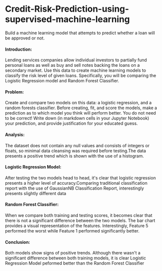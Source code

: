 # Credit-Risk-Prediction-using-supervised-machine-learning
Build a machine learning model that attempts to predict whether a loan will be approved or not.

#### Introduction: ####
Lending services companies allow individual investors to partially fund personal loans as well as buy and sell notes backing the loans on a secondary market.
Use this data to create machine learning models to classify the risk level of given loans. Specifically, you will be comparing the Logistic Regression model and Random Forest Classifier.

#### Problem: ####
Create and compare two models on this data: a logistic regression, and a random forests classifier. Before creating, fit, and score the models, make a prediction as to which model you think will perform better. You do not need to be correct! Write down (in markdown cells in your Jupyter Notebook) your prediction, and provide justification for your educated guess.

#### Analysis: ####
The dataset does not contain any null values and consists of integers or floats, so minimal data cleansing was required before testing.The data presents a positive trend which is shown with the use of a histogram.

#### Logistic Regression Model: ####
After testing the two models head to head, it's clear that logistic regression presents a higher level of accuracy.Comparing traditional classification report with the use of GaussianNB Classification Report, interestingly presents slightly different data

#### Random Forest Classifier: ####
When we compare both training and testing scores, it becomes clear that there is not a significant difference between the two models.
The bar chart provides a visual representation of the features. Interestingly, Feature 5 performed the worst while Feature 1 performed significantly better.

#### Conclusion: ####
Both models show signs of positive trends. Although there wasn't a significant difference between both training models, it is clear Logistic Regression Model peformed better than the Random Forest Classifier
